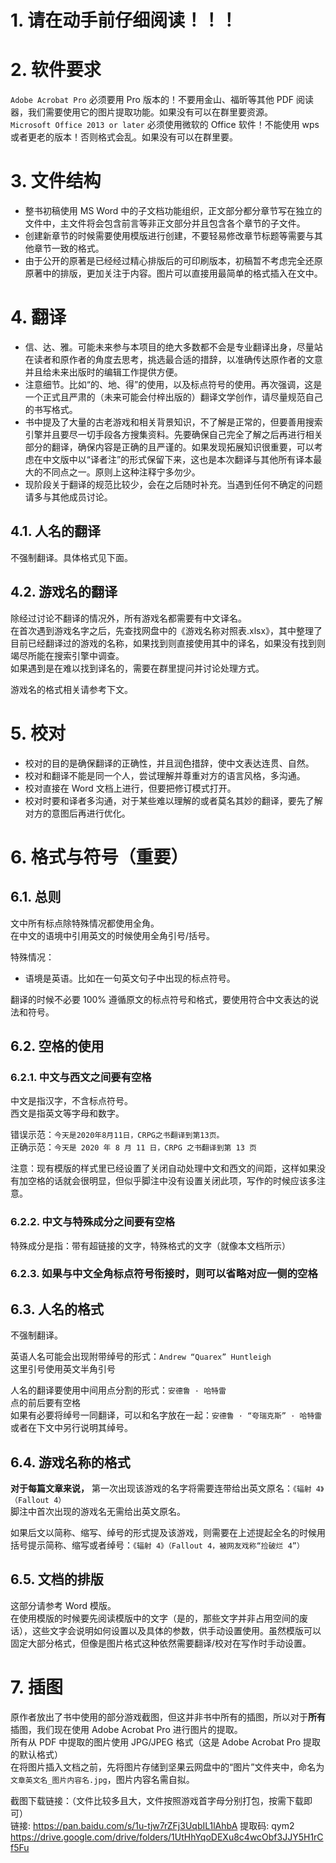 <!-- 这是“CONTRIBUTING.pdf”的源码，请一般用户阅读PDF版以获取最佳体验 -->
# 1. 请在动手前仔细阅读！！！

# 2. 软件要求

`Adobe Acrobat Pro` 必须要用 Pro 版本的！不要用金山、福昕等其他 PDF 阅读器，我们需要使用它的图片提取功能。如果没有可以在群里要资源。  
`Microsoft Office 2013 or later` 必须使用微软的 Office 软件！不能使用 wps 或者更老的版本！否则格式会乱。如果没有可以在群里要。 

# 3. 文件结构

* 整书初稿使用 MS Word 中的子文档功能组织，正文部分都分章节写在独立的文件中，主文件将会包含前言等非正文部分并且包含各个章节的子文件。
* 创建新章节的时候需要使用模版进行创建，不要轻易修改章节标题等需要与其他章节一致的格式。
* 由于公开的原著是已经经过精心排版后的可印刷版本，初稿暂不考虑完全还原原著中的排版，更加关注于内容。图片可以直接用最简单的格式插入在文中。

# 4. 翻译

* 信、达、雅。可能未来参与本项目的绝大多数都不会是专业翻译出身，尽量站在读者和原作者的角度去思考，挑选最合适的措辞，以准确传达原作者的文意并且给未来出版时的编辑工作提供方便。
* 注意细节。比如“的、地、得”的使用，以及标点符号的使用。再次强调，这是一个正式且严肃的（未来可能会付梓出版的）翻译文学创作，请尽量规范自己的书写格式。
* 书中提及了大量的古老游戏和相关背景知识，不了解是正常的，但要善用搜索引擎并且要尽一切手段各方搜集资料。先要确保自己完全了解之后再进行相关部分的翻译，确保内容是正确的且严谨的。如果发现拓展知识很重要，可以考虑在中文版中以“译者注”的形式保留下来，这也是本次翻译与其他所有译本最大的不同点之一。原则上这种注释宁多勿少。
* 现阶段关于翻译的规范比较少，会在之后随时补充。当遇到任何不确定的问题请多与其他成员讨论。

## 4.1. 人名的翻译

不强制翻译。具体格式见下面。

## 4.2. 游戏名的翻译

除经过讨论不翻译的情况外，所有游戏名都需要有中文译名。  
在首次遇到游戏名字之后，先查找网盘中的《游戏名称对照表.xlsx》，其中整理了目前已经翻译过的游戏的名称，如果找到则直接使用其中的译名，如果没有找到则竭尽所能在搜索引擎中调查。  
如果遇到是在难以找到译名的，需要在群里提问并讨论处理方式。

游戏名的格式相关请参考下文。

# 5. 校对
* 校对的目的是确保翻译的正确性，并且润色措辞，使中文表达连贯、自然。
* 校对和翻译不能是同一个人，尝试理解并尊重对方的语言风格，多沟通。
* 校对直接在 Word 文档上进行，但要把修订模式打开。
* 校对时要和译者多沟通，对于某些难以理解的或者莫名其妙的翻译，要先了解对方的意图后再进行优化。

# 6. 格式与符号（重要）

## 6.1. 总则

文中所有标点除特殊情况都使用全角。  
在中文的语境中引用英文的时候使用全角引号/括号。

特殊情况：
* 语境是英语。比如在一句英文句子中出现的标点符号。

翻译的时候不必要 100% 遵循原文的标点符号和格式，要使用符合中文表达的说法和符号。

## 6.2. 空格的使用

### 6.2.1. 中文与西文之间要有空格

中文是指汉字，不含标点符号。  
西文是指英文等字母和数字。  

错误示范：`今天是2020年8月11日，CRPG之书翻译到第13页。`  
正确示范：`今天是 2020 年 8 月 11 日，CRPG 之书翻译到第 13 页`  

注意：现有模版的样式里已经设置了关闭自动处理中文和西文的间距，这样如果没有加空格的话就会很明显，但似乎脚注中没有设置关闭此项，写作的时候应该多注意。  

### 6.2.2. 中文与特殊成分之间要有空格

特殊成分是指：带有超链接的文字，特殊格式的文字（就像本文档所示）

### 6.2.3. 如果与中文全角标点符号衔接时，则可以省略对应一侧的空格

## 6.3. 人名的格式

不强制翻译。

英语人名可能会出现附带绰号的形式：`Andrew “Quarex” Huntleigh`  
这里引号使用英文半角引号  

人名的翻译要使用中间用点分割的形式：`安德鲁 · 哈特雷`  
点的前后要有空格  
如果有必要将绰号一同翻译，可以和名字放在一起：`安德鲁 · “夸瑞克斯” · 哈特雷`  或者在下文中另行说明其绰号。

## 6.4. 游戏名称的格式

__对于每篇文章来说，__ 第一次出现该游戏的名字将需要连带给出英文原名：`《辐射 4》（Fallout 4）`  
脚注中首次出现的游戏名无需给出英文原名。

如果后文以简称、缩写、绰号的形式提及该游戏，则需要在上述提起全名的时候用括号提示简称、缩写或者绰号：`《辐射 4》（Fallout 4，被网友戏称“捡破烂 4”）`

## 6.5. 文档的排版

这部分请参考 Word 模版。  
在使用模版的时候要先阅读模版中的文字（是的，那些文字并非占用空间的废话），这些文字会说明如何设置以及具体的参数，供手动设置使用。虽然模版可以固定大部分格式，但像是图片格式这种依然需要翻译/校对在写作时手动设置。

# 7. 插图

原作者放出了书中使用的部分游戏截图，但这并非书中所有的插图，所以对于**所有**插图，我们现在使用 Adobe Acrobat Pro 进行图片的提取。  
所有从 PDF 中提取的图片使用 JPG/JPEG 格式（这是 Adobe Acrobat Pro 提取的默认格式）  
在将图片插入文档之前，先将图片存储到坚果云网盘中的“图片”文件夹中，命名为 `文章英文名_图片内容名.jpg`，图片内容名需自拟。

截图下载链接：（文件比较多且大，文件按照游戏首字母分别打包，按需下载即可）  
链接: https://pan.baidu.com/s/1u-tjw7rZFj3UqbIL1lAhbA 提取码: qym2  
https://drive.google.com/drive/folders/1UtHhYqoDEXu8c4wcObf3JJY5H1rCf5Fu